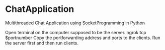 # ChatApplication
Multithreaded Chat Application using SocketProgramming in Python

Open terminal on the computer supposed to be the server.
  ngrok tcp $portnumber
Copy the portforwarding address and ports to the clients.
Run the server first and then run clients.
